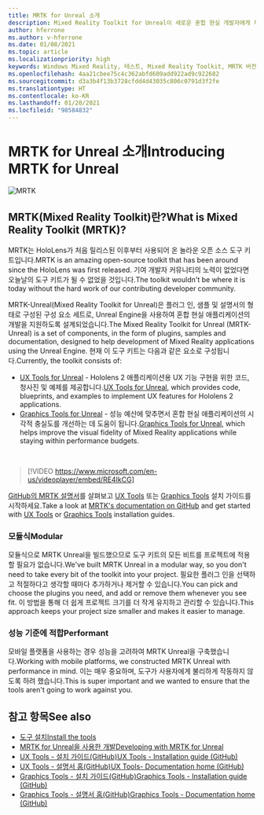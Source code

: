 ```yaml
---
title: MRTK for Unreal 소개
description: Mixed Reality Toolkit for Unreal이 새로운 혼합 현실 개발자에게 제공하는 모든 기능을 시작하세요.
author: hferrone
ms.author: v-hferrone
ms.date: 01/08/2021
ms.topic: article
ms.localizationpriority: high
keywords: Windows Mixed Reality, 테스트, Mixed Reality Toolkit, MRTK 버전 2, MRTK, 도구, SDK, HoloLens, HoloLens 2, 혼합 현실 헤드셋, windows mixed reality 헤드셋, 가상 현실 헤드셋, 플랫폼 간
ms.openlocfilehash: 4aa21cbee75c4c362abfd609add922ad9c922682
ms.sourcegitcommit: d3a3b4f13b3728cfdd4d43035c806c0791d3f2fe
ms.translationtype: HT
ms.contentlocale: ko-KR
ms.lasthandoff: 01/20/2021
ms.locfileid: "98584832"
---
```

# <a name="introducing-mrtk-for-unreal"></a><span data-ttu-id="e2ae4-104">MRTK for Unreal 소개</span><span class="sxs-lookup"><span data-stu-id="e2ae4-104">Introducing MRTK for Unreal</span></span>

![MRTK](../../design/images/MRTK_UX_Hero.png)

## <a name="what-is-mixed-reality-toolkit-mrtk"></a><span data-ttu-id="e2ae4-106">MRTK(Mixed Reality Toolkit)란?</span><span class="sxs-lookup"><span data-stu-id="e2ae4-106">What is Mixed Reality Toolkit (MRTK)?</span></span>

<span data-ttu-id="e2ae4-107">MRTK는 HoloLens가 처음 릴리스된 이후부터 사용되어 온 놀라운 오픈 소스 도구 키트입니다.</span><span class="sxs-lookup"><span data-stu-id="e2ae4-107">MRTK is an amazing open-source toolkit that has been around since the HoloLens was first released.</span></span> <span data-ttu-id="e2ae4-108">기여 개발자 커뮤니티의 노력이 없었다면 오늘날의 도구 키트가 될 수 없었을 것입니다.</span><span class="sxs-lookup"><span data-stu-id="e2ae4-108">The toolkit wouldn't be where it is today without the hard work of our contributing developer community.</span></span> 

<span data-ttu-id="e2ae4-109">MRTK-Unreal(Mixed Reality Toolkit for Unreal)은 플러그 인, 샘플 및 설명서의 형태로 구성된 구성 요소 세트로, Unreal Engine을 사용하여 혼합 현실 애플리케이션의 개발을 지원하도록 설계되었습니다.</span><span class="sxs-lookup"><span data-stu-id="e2ae4-109">The Mixed Reality Toolkit for Unreal (MRTK-Unreal) is a set of components, in the form of plugins, samples and documentation, designed to help development of Mixed Reality applications using the Unreal Engine.</span></span> <span data-ttu-id="e2ae4-110">현재 이 도구 키트는 다음과 같은 요소로 구성됩니다.</span><span class="sxs-lookup"><span data-stu-id="e2ae4-110">Currently, the toolkit consists of:</span></span>
* <span data-ttu-id="e2ae4-111">[UX Tools for Unreal](https://github.com/microsoft/MixedReality-UXTools-Unreal) - Hololens 2 애플리케이션용 UX 기능 구현을 위한 코드, 청사진 및 예제를 제공합니다.</span><span class="sxs-lookup"><span data-stu-id="e2ae4-111">[UX Tools for Unreal](https://github.com/microsoft/MixedReality-UXTools-Unreal), which provides code, blueprints, and examples to implement UX features for Hololens 2 applications.</span></span>
* <span data-ttu-id="e2ae4-112">[Graphics Tools for Unreal](https://github.com/microsoft/MixedReality-GraphicsTools-Unreal) - 성능 예산에 맞추면서 혼합 현실 애플리케이션의 시각적 충실도를 개선하는 데 도움이 됩니다.</span><span class="sxs-lookup"><span data-stu-id="e2ae4-112">[Graphics Tools for Unreal](https://github.com/microsoft/MixedReality-GraphicsTools-Unreal), which helps improve the visual fidelity of Mixed Reality applications while staying within performance budgets.</span></span>

<br>

> [!VIDEO https://www.microsoft.com/en-us/videoplayer/embed/RE4IkCG]

<span data-ttu-id="e2ae4-113">[GitHub의 MRTK 설명서](https://microsoft.github.io/MixedReality-UXTools-Unreal/README.html)를 살펴보고 [UX Tools](https://microsoft.github.io/MixedReality-UXTools-Unreal/Docs/Installation.html) 또는 [Graphics Tools](https://github.com/microsoft/MixedReality-GraphicsTools-Unreal/blob/main/Docs/Installation.md) 설치 가이드를 시작하세요.</span><span class="sxs-lookup"><span data-stu-id="e2ae4-113">Take a look at [MRTK's documentation on GitHub](https://microsoft.github.io/MixedReality-UXTools-Unreal/README.html) and get started with [UX Tools](https://microsoft.github.io/MixedReality-UXTools-Unreal/Docs/Installation.html) or [Graphics Tools](https://github.com/microsoft/MixedReality-GraphicsTools-Unreal/blob/main/Docs/Installation.md) installation guides.</span></span>

### <a name="modular"></a><span data-ttu-id="e2ae4-114">모듈식</span><span class="sxs-lookup"><span data-stu-id="e2ae4-114">Modular</span></span>

<span data-ttu-id="e2ae4-115">모듈식으로 MRTK Unreal을 빌드했으므로 도구 키트의 모든 비트를 프로젝트에 적용할 필요가 없습니다.</span><span class="sxs-lookup"><span data-stu-id="e2ae4-115">We've built MRTK Unreal in a modular way, so you don't need to take every bit of the toolkit into your project.</span></span> <span data-ttu-id="e2ae4-116">필요한 플러그 인을 선택하고 적절하다고 생각할 때마다 추가하거나 제거할 수 있습니다.</span><span class="sxs-lookup"><span data-stu-id="e2ae4-116">You can pick and choose the plugins you need, and add or remove them whenever you see fit.</span></span> <span data-ttu-id="e2ae4-117">이 방법을 통해 더 쉽게 프로젝트 크기를 더 작게 유지하고 관리할 수 있습니다.</span><span class="sxs-lookup"><span data-stu-id="e2ae4-117">This approach keeps your project size smaller and makes it easier to manage.</span></span>  

### <a name="performant"></a><span data-ttu-id="e2ae4-118">성능 기준에 적합</span><span class="sxs-lookup"><span data-stu-id="e2ae4-118">Performant</span></span>

<span data-ttu-id="e2ae4-119">모바일 플랫폼을 사용하는 경우 성능을 고려하여 MRTK Unreal을 구축했습니다.</span><span class="sxs-lookup"><span data-stu-id="e2ae4-119">Working with mobile platforms, we constructed MRTK Unreal with performance in mind.</span></span> <span data-ttu-id="e2ae4-120">이는 매우 중요하며, 도구가 사용자에게 불리하게 작동하지 않도록 하려 했습니다.</span><span class="sxs-lookup"><span data-stu-id="e2ae4-120">This is super important and we wanted to ensure that the tools aren't going to work against you.</span></span>

## <a name="see-also"></a><span data-ttu-id="e2ae4-121">참고 항목</span><span class="sxs-lookup"><span data-stu-id="e2ae4-121">See also</span></span>

* [<span data-ttu-id="e2ae4-122">도구 설치</span><span class="sxs-lookup"><span data-stu-id="e2ae4-122">Install the tools</span></span>](../install-the-tools.md)
* [<span data-ttu-id="e2ae4-123">MRTK for Unreal을 사용한 개발</span><span class="sxs-lookup"><span data-stu-id="e2ae4-123">Developing with MRTK for Unreal</span></span>](unreal-development-overview.md)
* [<span data-ttu-id="e2ae4-124">UX Tools - 설치 가이드(GitHub)</span><span class="sxs-lookup"><span data-stu-id="e2ae4-124">UX Tools - Installation guide (GitHub)</span></span>](https://microsoft.github.io/MixedReality-UXTools-Unreal/Docs/Installation.html)
* [<span data-ttu-id="e2ae4-125">UX Tools - 설명서 홈(GitHub)</span><span class="sxs-lookup"><span data-stu-id="e2ae4-125">UX Tools- Documentation home (GitHub)</span></span>](https://microsoft.github.io/MixedReality-UXTools-Unreal/README.html)
* [<span data-ttu-id="e2ae4-126">Graphics Tools - 설치 가이드(GitHub)</span><span class="sxs-lookup"><span data-stu-id="e2ae4-126">Graphics Tools - Installation guide (GitHub)</span></span>](https://github.com/microsoft/MixedReality-GraphicsTools-Unreal/blob/main/Docs/Installation.md)
* [<span data-ttu-id="e2ae4-127">Graphics Tools - 설명서 홈(GitHub)</span><span class="sxs-lookup"><span data-stu-id="e2ae4-127">Graphics Tools - Documentation home (GitHub)</span></span>](https://github.com/microsoft/MixedReality-GraphicsTools-Unreal/)